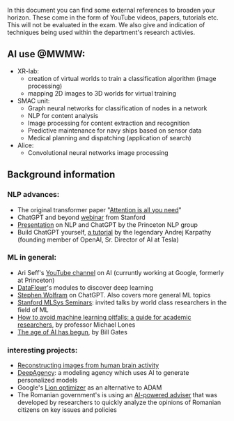 In this document you can find some external references to broaden your horizon. These come in the form of YouTube videos, papers, tutorials etc. This will not be evaluated in the exam. We also give and indication of techniques being used within the department's research activies.
## AI use @MWMW:
* XR-lab: 
  - creation of virtual worlds to train a classification algorithm (image processing)
  - mapping 2D images to 3D worlds for virtual training
* SMAC unit:
  - Graph neural networks for classification of nodes in a network
  - NLP for content analysis
  - Image processing for content extraction and recognition
  - Predictive maintenance for navy ships based on sensor data
  - Medical planning and dispatching (application of search)
* Alice:
  - Convolutional neural networks image processing

## Background information
### NLP advances:
* The original transformer paper "[Attention is all you need](https://arxiv.org/abs/1706.03762)"
* ChatGPT and beyond [webinar](https://www.youtube.com/watch?v=-lnHHWRCDGk&list=WL&index=19&t=3s) from Stanford
* [Presentation](https://docs.google.com/presentation/d/1TTyePrw-p_xxUbi3rbmBI3QQpSsTI1btaQuAUvvNc8w/) on NLP and ChatGPT by the Princeton NLP group
* Build ChatGPT yourself, [a tutorial](https://www.youtube.com/watch?v=kCc8FmEb1nY) by the legendary Andrej Karpathy (founding member of OpenAI, Sr. Director of AI at Tesla)


### ML in general:
* Ari Seff's [YouTube channel](https://www.youtube.com/ariseffai) on AI (curruntly working at Google, formerly at Princeton)
* [DataFlowr](https://dataflowr.github.io/website/)'s modules to discover deep learning
* [Stephen Wolfram](https://www.youtube.com/watch?app=desktop&v=flXrLGPY3SU) on ChatGPT. Also covers more general ML topics
* [Stanford MLSys Seminars](https://mlsys.stanford.edu/): invited talks by world class researchers in the field of ML
* [How to avoid machine learning pitfalls: a guide for academic researchers](https://arxiv.org/abs/2108.02497), by professor Michael Lones 
* [The age of AI has begun](https://www.gatesnotes.com/The-Age-of-AI-Has-Begun), by Bill Gates

### interesting projects:
* [Reconstructing images from human brain activity](https://sites.google.com/view/stablediffusion-with-brain/)
* [DeepAgency](https://www.deepagency.com): a modeling agency which uses AI to generate personalized models
* Google's [Lion optimizer](https://github.com/google/automl/tree/master/lion) as an alternative to ADAM
* The Romanian government's is using an [AI-powered adviser](https://www.euronews.com/next/2023/03/06/romanias-prime-minister-has-hired-the-worlds-first-ai-government-adviser-what-will-it-do) that was developed by researchers to quickly analyze the opinions of Romanian citizens on key issues and policies 
